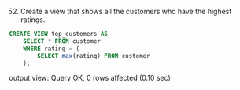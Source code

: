 52. Create a view that shows all the customers who have the highest ratings.

```SQL
CREATE VIEW top_customers AS
    SELECT * FROM customer
    WHERE rating = (
        SELECT max(rating) FROM customer
    );
```
output view:
Query OK, 0 rows affected (0.10 sec)
